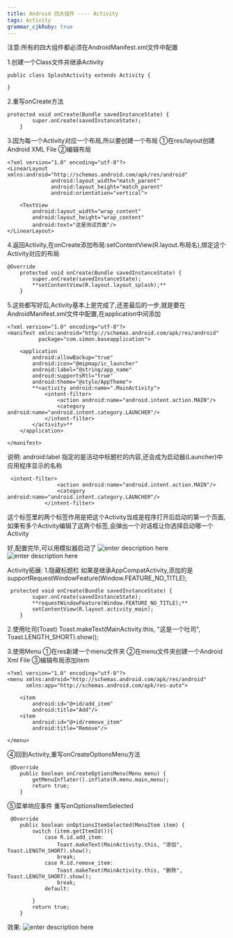 ```yaml
---
title: Android 四大组件 ---- Activity
tags: Activity
grammar_cjkRuby: true
---
```



注意:所有的四大组件都必须在AndroidManifest.xml文件中配置


1.创建一个Class文件并继承Activity

``` stylus
public class SplashActivity extends Activity {
    
}
```


2.重写onCreate方法

``` stylus
protected void onCreate(Bundle savedInstanceState) {
        super.onCreate(savedInstanceState);
    }
```


3.因为每一个Activity对应一个布局,所以要创建一个布局
①在res/layout创建Android XML File
②编辑布局

``` stylus
<?xml version="1.0" encoding="utf-8"?>
<LinearLayout xmlns:android="http://schemas.android.com/apk/res/android"
              android:layout_width="match_parent"
              android:layout_height="match_parent"
              android:orientation="vertical">

    <TextView
        android:layout_width="wrap_content"
        android:layout_height="wrap_content"
        android:text="这是测试页面"/>
</LinearLayout>
```


4.返回Activity,在onCreate添加布局:setContentView(R.layout.布局名),绑定这个Activity对应的布局

``` stylus
@Override
    protected void onCreate(Bundle savedInstanceState) {
        super.onCreate(savedInstanceState);
        **setContentView(R.layout.layout_splash);**
    }
```


5.这些都写好后,Activity基本上是完成了,还差最后的一步,就是要在AndroidManifest.xml文件中配置,在application中间添加<activity>

``` stylus
<?xml version="1.0" encoding="utf-8"?>
<manifest xmlns:android="http://schemas.android.com/apk/res/android"
          package="com.simon.baseapplication">

    <application
        android:allowBackup="true"
        android:icon="@mipmap/ic_launcher"
        android:label="@string/app_name"
        android:supportsRtl="true"
        android:theme="@style/AppTheme">
        **<activity android:name=".MainActivity">
            <intent-filter>
                <action android:name="android.intent.action.MAIN"/>
                <category android:name="android.intent.category.LAUNCHER"/>
            </intent-filter>
        </activity>**
    </application>

</manifest>
```
说明:
android:label 指定的是活动中标题栏的内容,还会成为启动器(Launcher)中应用程序显示的名称

``` stylus
 <intent-filter>
                <action android:name="android.intent.action.MAIN"/>
                <category android:name="android.intent.category.LAUNCHER"/>
            </intent-filter>
```
这个标签里的两个标签作用是把这个Activity当成是程序打开后启动的第一个页面,如果有多个Activity编辑了这两个标签,会弹出一个对话框让你选择启动哪一个Activity

好,配置完毕,可以用模拟器启动了
![enter description here][1]
![enter description here][2]

Activity拓展:
1.隐藏标题栏
如果是继承AppCompatActivity,添加的是supportRequestWindowFeature(Window.FEATURE_NO_TITLE);
``` stylus
 protected void onCreate(Bundle savedInstanceState) {
        super.onCreate(savedInstanceState);
        **requestWindowFeature(Window.FEATURE_NO_TITLE);**
        setContentView(R.layout.activity_main);
    }
```

2.使用吐司(Toast)
Toast.makeText(MainActivity.this, "这是一个吐司", Toast.LENGTH_SHORT).show();

3.使用Menu
①在res新建一个menu文件夹
②在menu文件夹创建一个Android Xml File
③编辑布局添加item

``` stylus
<?xml version="1.0" encoding="utf-8"?>
<menu xmlns:android="http://schemas.android.com/apk/res/android"
      xmlns:app="http://schemas.android.com/apk/res-auto">

    <item
        android:id="@+id/add_item"
        android:title="Add"/>
    <item
        android:id="@+id/remove_item"
        android:title="Remove"/>

</menu>
```
④回到Activity,重写onCreateOptionsMenu方法

``` stylus
 @Override
    public boolean onCreateOptionsMenu(Menu menu) {
        getMenuInflater().inflate(R.menu.main,menu);
        return true;
    }
```
⑤菜单响应事件
重写onOptionsItemSelected

``` stylus
 @Override
    public boolean onOptionsItemSelected(MenuItem item) {
        switch (item.getItemId()){
            case R.id.add_item:
                Toast.makeText(MainActivity.this, "添加", Toast.LENGTH_SHORT).show();
                break;
            case R.id.remove_item:
                Toast.makeText(MainActivity.this, "删除", Toast.LENGTH_SHORT).show();
                break;
            default:

        }
        return true;
    }
```
效果:
![enter description here][3]


  [1]: ./images/Activity_2.png "Activity"
  [2]: ./images/Activity2.png "Activity2"
  [3]: ./images/Activity3.png "Activity3"